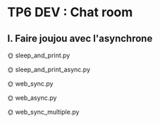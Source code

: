 # TP6 DEV : Chat room

## I. Faire joujou avec l'asynchrone

🌞 sleep_and_print.py

🌞 sleep_and_print_async.py

🌞 web_sync.py

🌞 web_async.py

🌞 web_sync_multiple.py